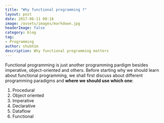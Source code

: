 ```yaml
---
title: "Why functional programming ?"
layout: post
date: 2017-06-11 00:18
image: /assets/images/markdown.jpg
headerImage: false
category: blog
tag:
- Programming
author: shubh1m
description: Why functional programming matters
---
```


Functional programming is just another programming pardigm besides imperative, object-oriented and others. Before starting why we should learn about functional programming, we shall first discuss about different programming paradigms and **where we should use which one**:  
1. Procedural  
2. Object oriented  
3. Imperative  
4. Declarative  
5. Dataflow  
6. Functional  